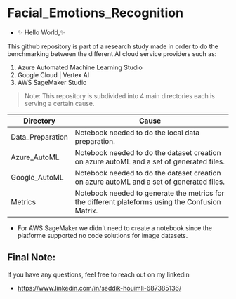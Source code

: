 # Facial_Emotions_Recognition
- ✨ Hello World,✨

This github repository is part of a research study made in order to do the benchmarking between the different AI cloud service providers such as: 
1) Azure Automated Machine Learning Studio
2) Google Cloud | Vertex AI
3) AWS SageMaker Studio

> Note: This repository is subdivided into 4 main directories each is serving a certain cause.

| Directory | Cause |
| ------ | ------ |
| Data_Preparation | Notebook needed to do the local data preparation. |
| Azure_AutoML | Notebook needed to do the dataset creation on azure autoML and a set of generated files. |
| Google_AutoML |Notebook needed to do the dataset creation on azure autoML and a set of generated files. |
| Metrics |Notebook needed to generate the metrics for the different plateforms using the Confusion Matrix.  |
- For AWS SageMaker we didn't need to create a notebook since the platforme supported no code solutions for image datasets.

## Final Note:

If you have any questions, feel free to reach out on my linkedin
- https://www.linkedin.com/in/seddik-houimli-687385136/ 
